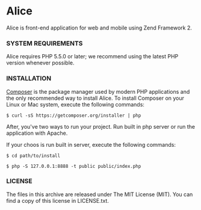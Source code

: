 # Alice

Alice is front-end application for web and mobile using Zend Framework 2.

### SYSTEM REQUIREMENTS

Alice requires PHP 5.5.0 or later; we recommend using the latest PHP version whenever possible.

### INSTALLATION

[Composer](https://getcomposer.org/ "Composer: Dependency Manager for PHP") is the package manager used by modern PHP applications and the only recommended way to install Alice. To install Composer on your Linux or Mac system, execute the following commands:

```shell
$ curl -sS https://getcomposer.org/installer | php
```

After, you've two ways to run your project. Run built in php server or run the application with Apache.

If your choos is run built in server, execute the following commands:

```shell
$ cd path/to/install
```

```shell
$ php -S 127.0.0.1:8888 -t public public/index.php
```

### LICENSE

The files in this archive are released under The MIT License (MIT). You can find a copy of this license in LICENSE.txt.
